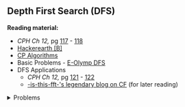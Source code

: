 ## Depth First Search (DFS)

**Reading material:**
* *CPH Ch 12,* pg [117](https://cses.fi/book/book.pdf#page=127) - [118](https://cses.fi/book/book.pdf#page=128)
* [Hackerearth [B]](https://www.hackerearth.com/practice/algorithms/graphs/depth-first-search/tutorial/)
* [CP Algorithms](https://cp-algorithms.com/graph/depth-first-search.html)
* Basic Problems - [E-Olymp DFS](https://www.e-olymp.com/en/contests/9116)
* DFS Applications
    * *CPH Ch 12,* pg [121](https://cses.fi/book/book.pdf#page=131) - [122](https://cses.fi/book/book.pdf#page=132)
    * [-is-this-fft-'s legendary blog on CF](https://codeforces.com/blog/entry/68138) (for later reading)

<details>
<summary>Problems</summary>
<ul>
    <li><a href="https://codeforces.com/problemset/problem/1143/C">CF 1143 C Queen</a></li>
    <li><a href="https://codeforces.com/problemset/problem/277/A">CF 277 A Learning Languages</a></li>
    <li><a href="https://codeforces.com/problemset/problem/1130/C">CF 1130 C Connect</a></li>
    <li><a href="https://codeforces.com/problemset/problem/580/C">CF 580 C Kefa and Park</a></li>
    <li><a href="https://codeforces.com/problemset/problem/510/B">CF 510 B Fox And Two Dots</a></li>
    <li><a href="https://codeforces.com/problemset/problem/839/C">CF 839 C</a></li>
    <li><a href="https://codeforces.com/problemset/problem/1325/C">CF 1325 C</a></li>
    <li><a href="https://www.spoj.com/problems/BUGLIFE/">Spoj BUGLIFE</a></li>
    <li><a href="https://codeforces.com/problemset/problem/687/A">CF 687 A</a></li>
    <li><a href="https://codeforces.com/problemset/problem/1176/E">CF 1176 E</a></li>
</ul>
</details>
